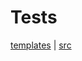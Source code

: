 # Tests

<a href="../../templates/">templates</a> | <a href="../../src/client/">src</a>
  
  
<script>
import moment from "src/external/moment.js";
import Strings from "src/client/strings.js"

async function visitURL(container, url) {
  container.followPath(url)
  await container.editFile(url)
  container.getAceEditor().focus()
  container.getAceEditor().editor.selection.moveCursorDown()
  container.getAceEditor().editor.selection.moveCursorDown()
  container.getAceEditor().editor.selection.clearSelection()
}

async function copyTemplate(dir, component, type) {
  var filename = component + "." + type
  var classname = component.split(/-/).map(ea => Strings.toUpperCaseFirst(ea)).join("")
  var url = dir  + "/" + filename
  if (await lively.files.existFile(url)) {
    lively.notify("Could not create " + url + ", beacuse it already exists!")
  } else {
    var templatejs_src = await lively.files.loadFile(dir + "/template." + type)
    templatejs_src = templatejs_src.replace(/\$\$TEMPLATE_CLASS/g, classname)
    templatejs_src = templatejs_src.replace(/\$\$TEMPLATE_ID/g, component.replace(/-test/,""))
    await lively.files.saveFile(url, templatejs_src)
  }
}

async function createEntry(container, input) {
  var path = "" + container.getPath();
  var dir = path.replace(/[^/]*$/,"");
  var test = input.value + "-test"
  
  await copyTemplate(dir, test, "js")
  visitURL(container, dir + "/" + test + ".js")
}

async function createUI(container) { 
  var div  = document.createElement("div");
  var input = document.createElement("input");
  input.value= "lively-component";
  div.appendChild(input);
  var button = document.createElement("button");
  button.addEventListener("click", () => {
    createEntry(container, input)
  });
  button.innerHTML = "create test";
  div.appendChild(button);
  return div;
}

createUI(this.parentElement)
</script>

  
<script>
(async () => {
  var container = lively.query(this, "lively-container")
  var path = "" + container.getPath();
  var dir = path.replace(/[^/]*$/,"")
  var opts = JSON.parse(await lively.files.statFile(dir))
  var testdir = dir + "../test/templates/"
  // var tests = JSON.parse(await lively.files.statFile(testdir)).contents.map(ea => ea.name)
  
  var list = document.createElement("ul")
  _.sortBy(opts.contents, ea => ea.name)
    .filter(ea => ea.name.match(/-test.js$/))
    .forEach(ea => {
      var li = document.createElement("li")
      
      var span = document.createElement("span")
      span.textContent = ea.name.replace(/\-test.js/," ")
      li.appendChild(span)
      
      var a = document.createElement("a")
      a.innerHTML = "js"
      a.href = "edit://test/templates/" + ea.name
      a.onclick = (evt) => {
        evt.preventDefault()
        container.followPath(a.getAttribute("href"))
        return true
      }
      li.appendChild(a)
      
      var span = document.createElement("span")
      span.textContent = " "
      li.appendChild(span)
      
     
        
      // var span = document.createElement("span")
      // span.textContent = " "
      // li.appendChild(span)
      
      // var testFile =  ea.name.replace(/\.html/,"-test.js")
      // if (tests.indexOf(testFile) !== -1) {
      //   var testLink = document.createElement("a")
      //   testLink.innerHTML = "test"
      //   testLink.href = testFile
      //   testLink.onclick = (evt) => {
      //     evt.preventDefault()
      //     container.followPath(testdir + "/" + testFile)
      //     return true
      //   }
      //   li.appendChild(testLink)
      // }
      
      
      list.appendChild(li)
    })
  return list
})()
</script>

<script>
(async () => { 
  var container =  lively.query(this, "lively-container")
  if (!container) {
    debugger
  }
  var button = document.createElement("button");
  button.addEventListener("click", () => {
    lively.openComponentInWindow("lively-testrunner")
  });
  button.innerHTML = "run tests";
  return button;
})(this.parentElement)
</script>

